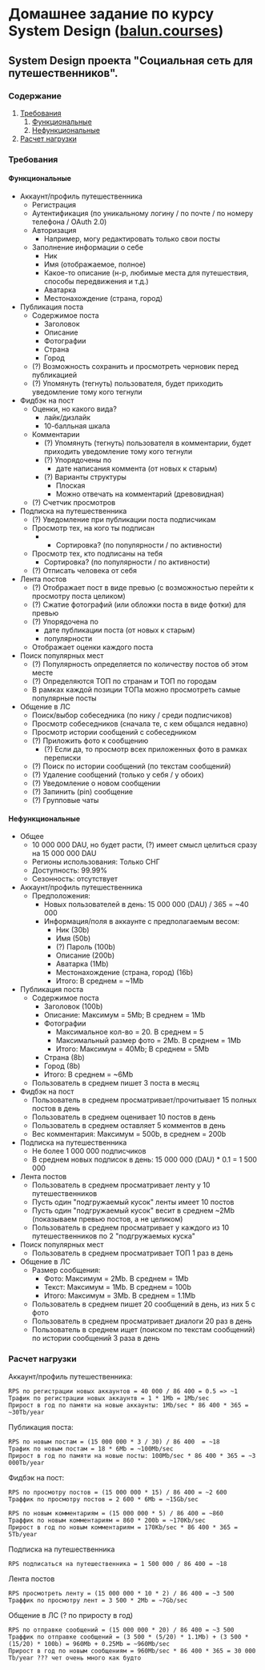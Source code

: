 # Домашнее задание по курсу System Design ([balun.courses](https://balun.courses/courses/system_design))

## System Design проекта "Социальная сеть для путешественников".

### Содержание

1. [Требования](#требования)
   1. [Функциональные](#функциональные)
   2. [Нефункциональные](#нефункциональные)
2. [Расчет нагрузки](#расчет-нагрузки)

### Требования

#### Функциональные

* Аккаунт/профиль путешественника
  * Регистрация
  * Аутентификация (по уникальному логину / по почте / по номеру телефона / OAuth 2.0)
  * Авторизация
    * Например, могу редактировать только свои посты
  * Заполнение информации о себе
    * Ник  
    * Имя (отображаемое, полное)
    * Какое-то описание (н-р, любимые места для путешествия, способы передвижения и т.д.)
    * Аватарка
    * Местонахождение (страна, город)
* Публикация поста
  * Содержимое поста
    * Заголовок
    * Описание
    * Фотографии
    * Страна
    * Город
  * (?) Возможность сохранить и просмотреть черновик перед публикацией
  * (?) Упомянуть (тегнуть) пользователя, будет приходить уведомление тому кого тегнули
* Фидбэк на пост
  * Оценки, но какого вида?
    * лайк/дизлайк
    * 10-балльная шкала
  * Комментарии
    * (?) Упомянуть (тегнуть) пользователя в комментарии, будет приходить уведомление тому кого тегнули
    * (?) Упорядочены по
      * дате написания коммента (от новых к старым)
    * (?) Варианты структуры
      * Плоская
      * Можно отвечать на комментарий (древовидная)
  * (?) Счетчик просмотров
* Подписка на путешественника
  * (?) Уведомление при публикации поста подписчикам
  * Просмотр тех, на кого ты подписан
    * * Сортировка? (по популярности / по активности)
  * Просмотр тех, кто подписаны на тебя
    * Сортировка? (по популярности / по активности)
  * (?) Отписать человека от себя
* Лента постов
  * (?) Отображает пост в виде превью (с возможностью перейти к просмотру поста целиком)
  * (?) Сжатие фотографий (или обложки поста в виде фотки) для превью
  * (?) Упорядочена по
    * дате публикации поста (от новых к старым)
    * популярности
  * Отображает оценки каждого поста
* Поиск популярных мест
  * (?) Популярность определяется по количеству постов об этом месте
  * (?) Определяются ТОП по странам и ТОП по городам
  * В рамках каждой позиции ТОПа можно просмотреть самые популярные посты
* Общение в ЛС
  * Поиск/выбор собеседника (по нику / среди подписчиков) 
  * Просмотр собеседников (сначала те, с кем общался недавно)
  * Просмотр истории сообщений с собеседником
  * (?) Приложить фото к сообщению
    * (?) Если да, то просмотр всех приложенных фото в рамках переписки
  * (?) Поиск по истории сообщений (по текстам сообщений)
  * (?) Удаление сообщений (только у себя / у обоих)
  * (?) Уведомление о новом сообщении
  * (?) Запинить (pin) сообщение
  * (?) Групповые чаты

#### Нефункциональные
* Общее
  * 10 000 000 DAU, но будет расти, (?) имеет смысл целиться сразу на 15 000 000 DAU
  * Регионы использования: Только СНГ
  * Доступность: 99.99%
  * Сезонность: отсутствует
* Аккаунт/профиль путешественника
  * Предположения:
    * Новых пользователей в день: 15 000 000 (DAU) / 365 = ~40 000 
    * Информация/поля в аккаунте с предполагаемым весом:
      * Ник (30b)
      * Имя (50b)
      * (?) Пароль (100b)
      * Описание (200b)
      * Аватарка (1Mb)
      * Местонахождение (страна, город) (16b)
      * Итого: В среднем = ~1Mb
* Публикация поста
  * Содержимое поста
    * Заголовок (100b)
    * Описание: Максимум = 5Mb; В среднем = 1Mb
    * Фотографии
      * Максимальное кол-во = 20. В среднем = 5
      * Максимальный размер фото = 2Mb. В среднем = 1Mb
      * Итого: Максимум = 40Mb; В среднем = 5Mb
    * Страна (8b)
    * Город (8b)
    * Итого: В среднем = ~6Mb
  * Пользователь в среднем пишет 3 поста в месяц
* Фидбэк на пост
  * Пользователь в среднем просматривает/прочитывает 15 полных постов в день
  * Пользователь в среднем оценивает 10 постов в день
  * Пользователь в среднем оставляет 5 комментов в день
  * Вес комментария: Максимум = 500b, в среднем = 200b
* Подписка на путешественника
  * Не более 1 000 000 подписчиков
  * В среднем новых подписок в день: 15 000 000 (DAU) * 0.1 = 1 500 000
* Лента постов
  * Пользователь в среднем просматривает ленту у 10 путешественников
  * Пусть один "подгружаемый кусок" ленты имеет 10 постов
  * Пусть один "подгружаемый кусок" весит в среднем ~2Mb (показываем превью постов, а не целиком)
  * Пользователь в среднем просматривает у каждого из 10 путешественников по 2 "подгружаемых куска"
* Поиск популярных мест
  * Пользователь в среднем просматривает ТОП 1 раз в день
* Общение в ЛС
  * Размер сообщения:
    * Фото: Максимум = 2Mb. В среднем = 1Mb
    * Текст: Максимум = 1Mb. В среднем = 100b
    * Итого: Максимум = 3Mb. В среднем = 1.1Mb
  * Пользователь в среднем пишет 20 сообщений в день, из них 5 с фото
  * Пользователь в среднем просматривает диалоги 20 раз в день
  * Пользователь в среднем ищет (поиском по текстам сообщений) по истории сообщений 3 раза в день

### Расчет нагрузки
Аккаунт/профиль путешественника:
```
RPS по регистрации новых аккаунтов = 40 000 / 86 400 = 0.5 => ~1
Трафик по регистрации новых аккаунтв = 1 * 1Mb = 1Mb/sec
Прирост в год по памяти на новые аккаунты: 1Mb/sec * 86 400 * 365 = ~30Tb/year
```
Публикация поста:
```
RPS по новым постам = (15 000 000 * 3 / 30) / 86 400  = ~18
Трафик по новым постам = 18 * 6Mb = ~100Mb/sec
Прирост в год по памяти на новые посты: 100Mb/sec * 86 400 * 365 = ~3 000Tb/year
```
Фидбэк на пост:
```
RPS по просмотру постов = (15 000 000 * 15) / 86 400 = ~2 600
Траффик по просмотру постов = 2 600 * 6Mb = ~15Gb/sec

RPS по новым комментариям = (15 000 000 * 5) / 86 400 = ~860
Траффик по новым комментариям = 860 * 200b = ~170Kb/sec
Прирост в год по новым комментариям = 170Kb/sec * 86 400 * 365 = 5Tb/year
```
Подписка на путешественника
```
RPS подписаться на путешественника = 1 500 000 / 86 400 = ~18
```
Лента постов
```
RPS просмотреть ленту = (15 000 000 * 10 * 2) / 86 400 = ~3 500
Траффик по просмотру лент = 3 500 * 2Mb = ~7Gb/sec
```
Общение в ЛС (? по приросту в год)
```
RPS по отправке сообщений = (15 000 000 * 20) / 86 400 = ~3 500
Траффик по отправке сообщений = (3 500 * (5/20) * 1.1Mb) + (3 500 * (15/20) * 100b) = 960Mb + 0.25Mb = ~960Mb/sec
Прирост в год по новым сообщениям = 960Mb/sec * 86 400 * 365 = 30 000 Tb/year ??? чет очень много как будто
```